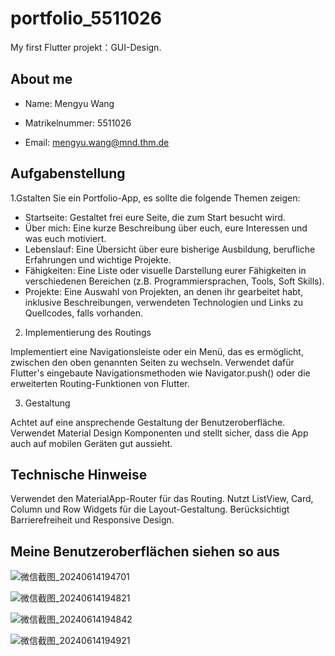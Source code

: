 # portfolio_5511026

My first Flutter projekt：GUI-Design.

## About me

- Name: Mengyu Wang

- Matrikelnummer: 5511026

- Email: mengyu.wang@mnd.thm.de


## Aufgabenstellung

1.Gstalten Sie ein Portfolio-App, es sollte die folgende Themen zeigen:

- Startseite: Gestaltet frei eure Seite, die zum Start besucht wird.
- Über mich: Eine kurze Beschreibung über euch, eure Interessen und was euch motiviert.
- Lebenslauf: Eine Übersicht über eure bisherige Ausbildung, berufliche Erfahrungen und wichtige
Projekte.
- Fähigkeiten: Eine Liste oder visuelle Darstellung eurer Fähigkeiten in verschiedenen Bereichen (z.B.
Programmiersprachen, Tools, Soft Skills).
- Projekte: Eine Auswahl von Projekten, an denen ihr gearbeitet habt, inklusive Beschreibungen,
verwendeten Technologien und Links zu Quellcodes, falls vorhanden.

2. Implementierung des Routings
   
Implementiert eine Navigationsleiste oder ein Menü, das es ermöglicht, zwischen den oben genannten
Seiten zu wechseln. Verwendet dafür Flutter's eingebaute Navigationsmethoden wie Navigator.push()
oder die erweiterten Routing-Funktionen von Flutter.

3. Gestaltung
   
Achtet auf eine ansprechende Gestaltung der Benutzeroberfläche. Verwendet Material Design
Komponenten und stellt sicher, dass die App auch auf mobilen Geräten gut aussieht.

## Technische Hinweise

Verwendet den MaterialApp-Router für das Routing.
Nutzt ListView, Card, Column und Row Widgets für die Layout-Gestaltung.
Berücksichtigt Barrierefreiheit und Responsive Design.

## Meine Benutzeroberflächen siehen so aus
![微信截图_20240614194701](https://github.com/Mengyuuuuuuu/portfolio_5511026/assets/168071730/4aa822d7-7050-4fd9-8c06-f231e2af1939)

![微信截图_20240614194821](https://github.com/Mengyuuuuuuu/portfolio_5511026/assets/168071730/dac734f0-bf6a-40a0-9f7b-7c9dc3545134)


![微信截图_20240614194842](https://github.com/Mengyuuuuuuu/portfolio_5511026/assets/168071730/e464e367-1acf-4db7-b296-2061c6cab4e1)


![微信截图_20240614194921](https://github.com/Mengyuuuuuuu/portfolio_5511026/assets/168071730/82878f14-2de0-4690-b5b1-06b3ccb40830)



